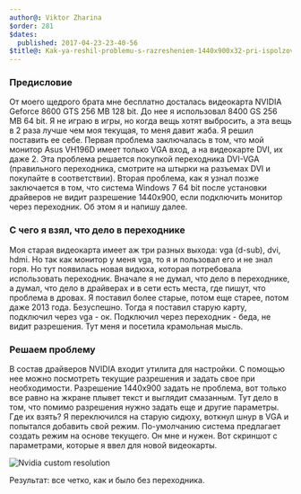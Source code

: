 ```yaml
---
author@: Viktor Zharina
$order: 281
$dates:
  published: 2017-04-23-23-40-56
$title@: Kak-ya-reshil-problemu-s-razresheniem-1440x900x32-pri-ispolzovanii-perehodnika-dvi-vga
---
```

### Предисловие
От моего щедрого брата мне бесплатно досталась видеокарта NVIDIA Geforce 8600 GTS 256 MB 128 bit. До нее я использовал 8400 GS 256 MB 64 bit. Я не играю в игры, но когда вещь хотят выбросить, а эта вещь в 2 раза лучше чем моя текущая, то меня давит жаба. Я решил поставить ее себе. Первая проблема заключалась в том, что мой монитор Asus VH196D имеет только VGA вход, а на видеокарте DVI, их даже 2.
Эта проблема решается покупкой переходника DVI-VGA (правильного переходника, смотрите на штырки на разъемах DVI и покупайте в соответствии). Вторая проблема, как я узнал позже заключается в том, что система Windows 7 64 bit после установки драйверов не видит разрешение 1440x900, если подключить монитор через переходник. Об этом я и напишу далее.

### С чего я взял, что дело в переходнике
Моя старая видеокарта имеет аж три разных выхода: vga (d-sub), dvi, hdmi. Но так как монитор у меня vga, то я и пользовал его и не знал горя. Но тут появилась новая видюха, которая потребовала использовать переходник. Вначале я не думал, что дело в переходнике, а думал, что дело в драйверах и в сети есть места, где пишут, что проблема в дровах. Я поставил более старые, потом еще старее, потом даже 2013 года. Безуспешно. Тогда я поставил старую карту, подключил через vga - ок. Подключил через переходник - беда, не видит разрешения. Тут меня и посетила крамольная мысль.

### Решаем проблему
В состав драйверов NVIDIA входит утилита для настройки. С помощью нее можно посмотреть текущие разрешения и задать свое при необходимости. Разрешение 1440x900 задать не проблема, вот только все равно на жкране плывет текст и выглядит смазанным. Тут дело в том, что помимо разрешения нужно задать еще и другие параметры. Где их взять? Я переключился на старую сидюху, воткнул шнур в VGA и попытался добавить свой режим. По-умолчанию система предлагает создать режим на основе текущего. Он мне и нужен. Вот скриншот с параметрами, которые я ввел для новой видеокарты.

![Nvidia custom resolution](/static/images/nvidia_custom_resolution.png)

Результат: все четко, как и было без переходника.